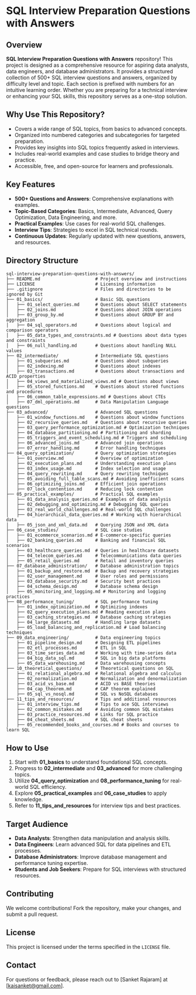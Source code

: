 # SQL Interview Preparation Questions with Answers

## Overview
**SQL Interview Preparation Questions with Answers** repository! This project is designed as a comprehensive resource for aspiring data analysts, data engineers, and database administrators. It provides a structured collection of 500+ SQL interview questions and answers, organized by difficulty level and topic. Each section is prefixed with numbers for an intuitive learning order. Whether you are preparing for a technical interview or enhancing your SQL skills, this repository serves as a one-stop solution.

## Why Use This Repository?
- Covers a wide range of SQL topics, from basics to advanced concepts.
- Organized into numbered categories and subcategories for targeted preparation.
- Provides key insights into SQL topics frequently asked in interviews.
- Includes real-world examples and case studies to bridge theory and practice.
- Accessible, free, and open-source for learners and professionals.

## Key Features
- **500+ Questions and Answers**: Comprehensive explanations with examples.
- **Topic-Based Categories**: Basics, Intermediate, Advanced, Query Optimization, Data Engineering, and more.
- **Practical Examples**: Use cases for real-world SQL challenges.
- **Interview Tips**: Strategies to excel in SQL technical rounds.
- **Continuous Updates**: Regularly updated with new questions, answers, and resources.

## Directory Structure
```
sql-interview-preparation-questions-with-answers/
├── README.md                     # Project overview and instructions
├── LICENSE                       # Licensing information
├── .gitignore                    # Files and directories to be ignored by Git
├── 01_basics/                    # Basic SQL questions
│   ├── 01_select_queries.md      # Questions about SELECT statements
│   ├── 02_joins.md               # Questions about JOIN operations
│   ├── 03_group_by.md            # Questions about GROUP BY and aggregation
│   ├── 04_sql_operators.md       # Questions about logical and comparison operators
│   ├── 05_data_types_and_constraints.md # Questions about data types and constraints
│   ├── 06_null_handling.md       # Questions about handling NULL values
├── 02_intermediate/              # Intermediate SQL questions
│   ├── 01_subqueries.md          # Questions about subqueries
│   ├── 02_indexing.md            # Questions about indexes
│   ├── 03_transactions.md        # Questions about transactions and ACID properties
│   ├── 04_views_and_materialized_views.md # Questions about views
│   ├── 05_stored_functions.md    # Questions about stored functions and procedures
│   ├── 06_common_table_expressions.md # Questions about CTEs
│   ├── 07_dml_operations.md      # Data Manipulation Language questions
├── 03_advanced/                  # Advanced SQL questions
│   ├── 01_window_functions.md    # Questions about window functions
│   ├── 02_recursive_queries.md   # Questions about recursive queries
│   ├── 03_query_performance_optimization.md # Optimization techniques
│   ├── 04_database_partitioning.md # Partitioning and sharding
│   ├── 05_triggers_and_event_scheduling.md # Triggers and scheduling
│   ├── 06_advanced_joins.md      # Advanced join operations
│   ├── 07_error_handling.md      # Error handling techniques
├── 04_query_optimization/        # Query optimization strategies
│   ├── 01_overview.md            # Overview of optimization
│   ├── 02_execution_plans.md     # Understanding execution plans
│   ├── 03_index_usage.md         # Index selection and usage
│   ├── 04_query_rewriting.md     # Query rewriting techniques
│   ├── 05_avoiding_full_table_scans.md # Avoiding inefficient scans
│   ├── 06_optimizing_joins.md    # Efficient join operations
│   ├── 07_lock_contention.md     # Reducing lock contention
├── 05_practical_examples/        # Practical SQL examples
│   ├── 01_data_analysis_queries.md # Examples of data analysis
│   ├── 02_debugging_and_optimizing.md # Debugging SQL queries
│   ├── 03_real_world_challenges.md # Real-world SQL challenges
│   ├── 04_hierarchical_data_queries.md # Working with hierarchical data
│   ├── 05_json_and_xml_data.md   # Querying JSON and XML data
├── 06_case_studies/              # SQL case studies
│   ├── 01_ecommerce_scenarios.md # E-commerce-specific queries
│   ├── 02_banking_queries.md     # Banking and financial SQL scenarios
│   ├── 03_healthcare_queries.md  # Queries in healthcare datasets
│   ├── 04_telecom_queries.md     # Telecommunications data queries
│   ├── 05_retail_queries.md      # Retail and inventory queries
├── 07_database_administration/   # Database administration topics
│   ├── 01_backup_and_restore.md  # Backup and recovery strategies
│   ├── 02_user_management.md     # User roles and permissions
│   ├── 03_database_security.md   # Security best practices
│   ├── 04_schema_design.md       # Database schema design
│   ├── 05_monitoring_and_logging.md # Monitoring and logging practices
├── 08_performance_tuning/        # SQL performance tuning
│   ├── 01_index_optimization.md  # Optimizing indexes
│   ├── 02_query_execution_plans.md # Reading execution plans
│   ├── 03_caching_strategies.md  # Database caching strategies
│   ├── 04_large_datasets.md      # Handling large datasets
│   ├── 05_load_balancing_and_replication.md # Load balancing techniques
├── 09_data_engineering/          # Data engineering topics
│   ├── 01_pipeline_design.md     # Designing ETL pipelines
│   ├── 02_etl_processes.md       # ETL in SQL
│   ├── 03_time_series_data.md    # Working with time-series data
│   ├── 04_big_data_sql.md        # SQL in big data platforms
│   ├── 05_data_warehousing.md    # Data warehousing concepts
├── 10_theoretical_questions/     # Theoretical questions on SQL
│   ├── 01_relational_algebra.md  # Relational algebra and calculus
│   ├── 02_normalization.md       # Normalization and denormalization
│   ├── 03_acid_vs_base.md        # ACID vs BASE theories
│   ├── 04_cap_theorem.md         # CAP theorem explained
│   ├── 05_sql_vs_nosql.md        # SQL vs NoSQL databases
├── 11_tips_and_resources/        # Tips and additional resources
│   ├── 01_interview_tips.md      # Tips to ace SQL interviews
│   ├── 02_common_mistakes.md     # Avoiding common SQL mistakes
│   ├── 03_practice_resources.md  # Links for SQL practice
│   ├── 04_cheat_sheets.md        # SQL cheat sheets
│   ├── 05_recommended_books_and_courses.md # Books and courses to learn SQL
```

## How to Use
1. Start with **01_basics** to understand foundational SQL concepts.
2. Progress to **02_intermediate** and **03_advanced** for more challenging topics.
3. Utilize **04_query_optimization** and **08_performance_tuning** for real-world SQL efficiency.
4. Explore **05_practical_examples** and **06_case_studies** to apply knowledge.
5. Refer to **11_tips_and_resources** for interview tips and best practices.

## Target Audience
- **Data Analysts**: Strengthen data manipulation and analysis skills.
- **Data Engineers**: Learn advanced SQL for data pipelines and ETL processes.
- **Database Administrators**: Improve database management and performance tuning expertise.
- **Students and Job Seekers**: Prepare for SQL interviews with structured resources.

## Contributing
We welcome contributions! Fork the repository, make your changes, and submit a pull request.

## License
This project is licensed under the terms specified in the `LICENSE` file.

## Contact
For questions or feedback, please reach out to [Sanket Rajaram] at [kaisanket@gmail.com].
